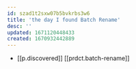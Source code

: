 ```yaml
---
id: szad1t2sxw07b5bvkrbs3w6
title: 'the day I found Batch Rename'
desc: ''
updated: 1671120448433
created: 1670932442889
---
```


- [[p.discovered]] [[prdct.batch-rename]]